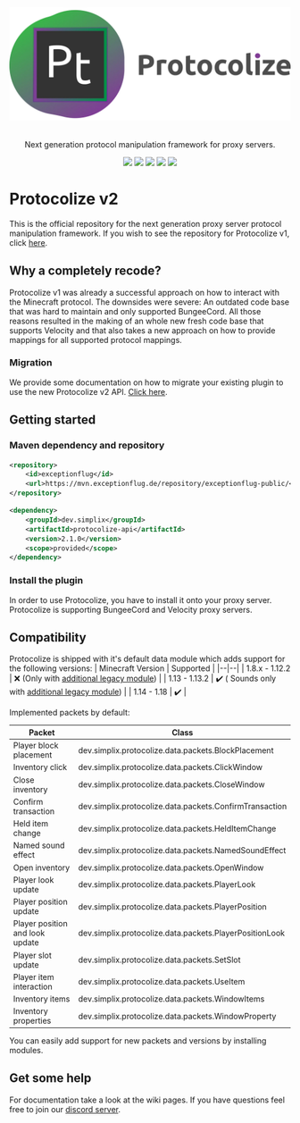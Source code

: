 
<div align=center>
    <img src="./protocolize-logo.webp" width="512">
    <br/><br/>
    <p>Next generation protocol manipulation framework for proxy servers.</p>
    <a href="http://ci.exceptionflug.de/job/Protocolize2/"><img src="http://ci.exceptionflug.de/buildStatus/icon?job=Protocolize2"></a>
    <a href="https://github.com/Exceptionflug/Protocolize/releases"><img src="https://img.shields.io/github/downloads/Exceptionflug/Protocolize/total?color=GREEN&label=Downloads"></a>
    <a href="https://discord.simplixsoft.com/"><img src="https://img.shields.io/discord/752533664696369204?label=Discord"></a>
    <img src="https://img.shields.io/github/license/Exceptionflug/Protocolize"></a>
    <a href="https://twitter.com/Exceptionflug"><img src="https://img.shields.io/twitter/follow/Exceptionflug?label=Twitter&style=social"></a>
</div>

# Protocolize v2
This is the official repository for the next generation proxy server protocol manipulation framework. If you wish to see the repository for Protocolize v1, click [here](https://github.com/Exceptionflug/protocolize/tree/v1).

## Why a completely recode?
Protocolize v1 was already a successful approach on how to interact with the Minecraft protocol. The downsides were severe: An outdated code base that was hard to maintain and only supported BungeeCord. All those reasons resulted in the making of an whole new fresh code base that supports Velocity and that also takes a new approach on how to provide mappings for all supported protocol mappings.

### Migration
We provide some documentation on how to migrate your existing plugin to use the new Protocolize v2 API. [Click here](https://github.com/Exceptionflug/protocolize/wiki/Migrating-from-Protocolize-v1).

## Getting started
### Maven dependency and repository
```xml
<repository>
    <id>exceptionflug</id>
    <url>https://mvn.exceptionflug.de/repository/exceptionflug-public/</url>
</repository>
```
```xml
<dependency>
    <groupId>dev.simplix</groupId>
    <artifactId>protocolize-api</artifactId>
    <version>2.1.0</version>
    <scope>provided</scope>
</dependency>
```
### Install the plugin
In order to use Protocolize, you have to install it onto your proxy server. Protocolize is supporting BungeeCord and Velocity proxy servers.

## Compatibility
Protocolize is shipped with it's default data module which adds support for the following versions:
| Minecraft Version | Supported | |--|--| | 1.8.x - 1.12.2 | ❌ (Only
with [additional legacy module](https://ci.exceptionflug.de/job/Protocolize-Legacy-Data/)) | | 1.13 - 1.13.2 | ✔️ (
Sounds only with [additional legacy module](https://ci.exceptionflug.de/job/Protocolize-Legacy-Data/)) | | 1.14 - 1.18 |
✔️ |

Implemented packets by default:

| Packet | Class |
|--|--|
| Player block placement | dev.simplix.protocolize.data.packets.BlockPlacement |
| Inventory click | dev.simplix.protocolize.data.packets.ClickWindow |
| Close inventory | dev.simplix.protocolize.data.packets.CloseWindow |
| Confirm transaction | dev.simplix.protocolize.data.packets.ConfirmTransaction |
| Held item change | dev.simplix.protocolize.data.packets.HeldItemChange |
| Named sound effect | dev.simplix.protocolize.data.packets.NamedSoundEffect |
| Open inventory | dev.simplix.protocolize.data.packets.OpenWindow |
| Player look update | dev.simplix.protocolize.data.packets.PlayerLook |
| Player position update | dev.simplix.protocolize.data.packets.PlayerPosition |
| Player position and look update | dev.simplix.protocolize.data.packets.PlayerPositionLook |
| Player slot update | dev.simplix.protocolize.data.packets.SetSlot |
| Player item interaction | dev.simplix.protocolize.data.packets.UseItem |
| Inventory items | dev.simplix.protocolize.data.packets.WindowItems |
| Inventory properties | dev.simplix.protocolize.data.packets.WindowProperty |

You can easily add support for new packets and versions by installing modules.

## Get some help
For documentation take a look at the wiki pages.
If you have questions feel free to join our [discord server](https://discord.simplixsoft.com/).
